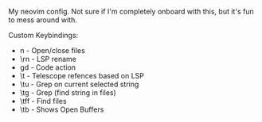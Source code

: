 My neovim config. Not sure if I'm completely onboard with this, but it's fun to mess around with.


Custom Keybindings:

* n    - Open/close files
* \rn  - LSP rename
* gd   - Code action
* \t   - Telescope refences based on LSP
* \tu  - Grep on current selected string
* \tg  - Grep (find string in files)
* \tff - Find files
* \tb  - Shows Open Buffers
